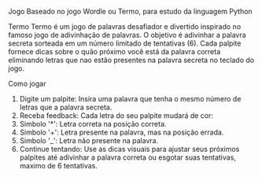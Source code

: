 Jogo Baseado no jogo Wordle ou Termo, para estudo da linguagem Python

Termo
Termo é um jogo de palavras desafiador e divertido inspirado no famoso jogo de adivinhação de palavras. 
O objetivo é adivinhar a palavra secreta sorteada em um número limitado de tentativas (6). 
Cada palpite fornece dicas sobre o quão próximo você está da palavra correta eliminando letras que nao estão presentes na palavra secreta no teclado do jogo.

Como jogar
1. Digite um palpite: Insira uma palavra que tenha o mesmo número de letras que a palavra secreta.
2. Receba feedback: Cada letra do seu palpite mudará de cor:
3. Simbolo '*': Letra correta na posição correta.
4. Simbolo '+': Letra presente na palavra, mas na posição errada.
5. Simbolo '_': Letra não presente na palavra.
6. Continue tentando: Use as dicas visuais para ajustar seus próximos palpites até adivinhar a palavra correta ou esgotar suas tentativas, maximo de 6 tentativas.
